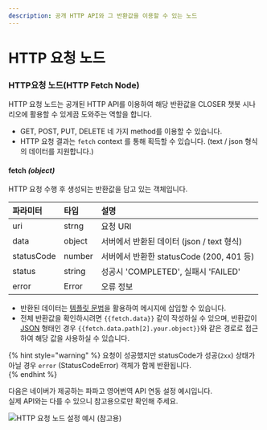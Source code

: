 ```yaml
---
description: 공개 HTTP API와 그 반환값을 이용할 수 있는 노드
---
```


# HTTP 요청 노드

### **HTTP요청 노드\(HTTP Fetch Node\)**

HTTP 요청 노드는 공개된 HTTP API를 이용하여 해당 반환값을 CLOSER 챗봇 시나리오에 활용할 수 있게끔 도와주는 역할을 합니다.

* GET, POST, PUT, DELETE 네 가지 method를 이용할 수 있습니다.
* HTTP 요청 결과는 `fetch` context 를 통해 획득할 수 있습니다. \(text / json 형식의 데이터를 지원합니다.\)

#### fetch _\(object\)_

HTTP 요청 수행 후 생성되는 반환값을 담고 있는 객체입니다.

| 파라미터 | 타입 | 설명 |
| :--- | :--- | :--- |
| uri | strng | 요청 URI |
| data | object | 서버에서 반환된 데이터 \(json / text 형식\) |
| statusCode | number | 서버에서 반환한 statusCode \(200, 401 등\) |
| status | string | 성공시 'COMPLETED', 실패시 'FAILED' |
| error | Error | 오류 정보   |

* 반환된 데이터는 [템플릿 문법](../advanced/template-syntax/)을 활용하여 메시지에 삽입할 수 있습니다. 
* 전체 반환값을 확인하시려면 `{{fetch.data}}` 같이 작성하실 수 있으며, 반환값이 [JSON](https://ko.wikipedia.org/wiki/JSON) 형태인 경우 `{{fetch.data.path[2].your.object}}`와 같은 경로로 접근하여 해당 값을 사용하실 수 있습니다.

{% hint style="warning" %}
요청이 성공했지만 statusCode가 성공\(`2xx`\)  상태가 아닐 경우 `error` \(StatusCodeError\) 객체가 함께 반환됩니다.  
{% endhint %}

다음은 네이버가 제공하는 파파고 영어번역 API 연동 설정 예시입니다.   
실제 API와는 다를 수 있으니 참고용으로만 확인해 주세요.  


![HTTP &#xC694;&#xCCAD; &#xB178;&#xB4DC; &#xC124;&#xC815; &#xC608;&#xC2DC; \(&#xCC38;&#xACE0;&#xC6A9;\)](../../../.gitbook/assets/http-example.png)


